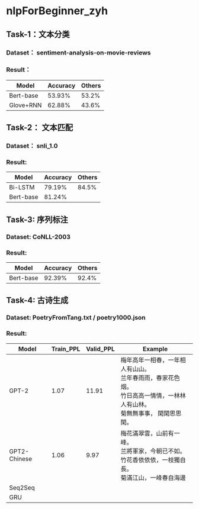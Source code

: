 # nlpForBeginner_zyh

## Task-1：文本分类
### Dataset： sentiment-analysis-on-movie-reviews
### Result：
 | Model | Accuracy |	Others |
 | --- | --- | --- |
 | Bert-base |	53.93%	|	53.2% |
 | Glove+RNN |	62.88%	|	43.6% |

## Task-2： 文本匹配
### Dataset： snli_1.0
### Result:
 | Model |	Accuracy	| Others |
 | --- | --- | --- |
 | Bi-LSTM	| 79.19% |	84.5% |
 | Bert-base	| 81.24% |  |		

## Task-3: 序列标注
### Dataset: CoNLL-2003
### Result: 
 | Model	| Accuracy	| Others |
 | ---| --- | --- |
 | Bert-base	| 92.39%	|	92.4% |

## Task-4: 古诗生成
### Dataset: PoetryFromTang.txt / poetry1000.json
### Result:
 | Model |	Train_PPL |	Valid_PPL	| Example |
 | ---| --- | --- | --- |
 | GPT-2 | 1.07 | 11.91 | 梅年高年一相春，一年相人有山山。<br> 兰年春雨雨，春家花色烟。<br>竹日高高一情情，一林林人有山林。<br>菊無無事事， 閑閑思思閑。
 | GPT2-Chinese | 1.06 | 9.97 | 梅花滿翠雲，山前有一峰。<br> 兰將軍家，今朝已不如。<br> 竹花香依依依，一枝獨自長。<br> 菊滿江山，一峰春自海邊 |
 | Seq2Seq |  |  |  |
 | GRU |  |  |  |
      
      
